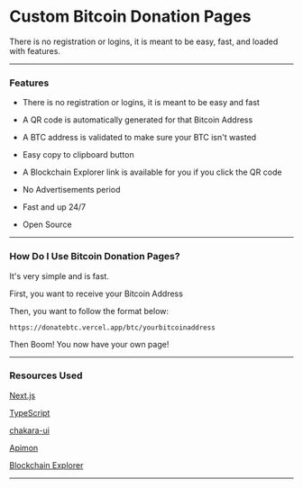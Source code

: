 # Custom Bitcoin Donation Pages

There is no registration or logins, it is meant to be easy, fast, and loaded with features.

---

### Features

-   There is no registration or logins, it is meant to be easy and fast

-   A QR code is automatically generated for that Bitcoin Address

-   A BTC address is validated to make sure your BTC isn't wasted

-   Easy copy to clipboard button

-   A Blockchain Explorer link is available for you if you click the QR code

-   No Advertisements period

-   Fast and up 24/7

-   Open Source

---

### How Do I Use Bitcoin Donation Pages?

It's very simple and is fast.

First, you want to receive your Bitcoin Address

Then, you want to follow the format below:

```
https://donatebtc.vercel.app/btc/yourbitcoinaddress
```

Then Boom! You now have your own page!

---

### Resources Used

[Next.js](https://nextjs.org/)

[TypeScript](https://www.typescriptlang.org/)

[chakara-ui](https://chakra-ui.com/)

[Apimon](https://apimon.de/http-apis#qr)

[Blockchain Explorer](https://www.blockchain.com/explorer)
___

